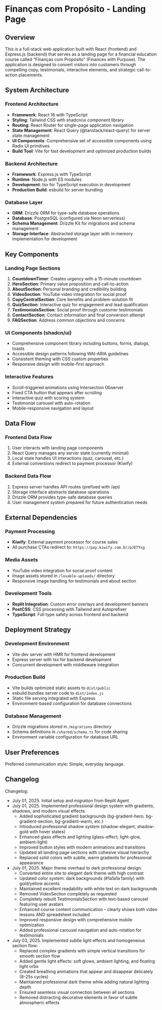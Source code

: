 # Finanças com Propósito - Landing Page

## Overview

This is a full-stack web application built with React (frontend) and Express.js (backend) that serves as a landing page for a financial education course called "Finanças com Propósito" (Finances with Purpose). The application is designed to convert visitors into customers through compelling copy, testimonials, interactive elements, and strategic call-to-action placements.

## System Architecture

### Frontend Architecture
- **Framework**: React 18 with TypeScript
- **Styling**: Tailwind CSS with shadcn/ui component library
- **Routing**: React Router for single-page application navigation
- **State Management**: React Query (@tanstack/react-query) for server state management
- **UI Components**: Comprehensive set of accessible components using Radix UI primitives
- **Build Tool**: Vite for fast development and optimized production builds

### Backend Architecture
- **Framework**: Express.js with TypeScript
- **Runtime**: Node.js with ES modules
- **Development**: tsx for TypeScript execution in development
- **Production Build**: esbuild for server bundling

### Database Layer
- **ORM**: Drizzle ORM for type-safe database operations
- **Database**: PostgreSQL (configured via Neon serverless)
- **Schema Management**: Drizzle Kit for migrations and schema management
- **Storage Interface**: Abstracted storage layer with in-memory implementation for development

## Key Components

### Landing Page Sections
1. **CountdownTimer**: Creates urgency with a 15-minute countdown
2. **HeroSection**: Primary value proposition and call-to-action
3. **AboutSection**: Personal branding and credibility building
4. **VideoSection**: YouTube video integration for social proof
5. **CopyCentralSection**: Core benefits and problem-solution fit
6. **QuizSection**: Interactive quiz for engagement and lead qualification
7. **TestimonialsSection**: Social proof through customer testimonials
8. **ContactSection**: Contact information and final conversion attempt
9. **FAQSection**: Address common objections and concerns

### UI Components (shadcn/ui)
- Comprehensive component library including buttons, forms, dialogs, toasts
- Accessible design patterns following WAI-ARIA guidelines
- Consistent theming with CSS custom properties
- Responsive design with mobile-first approach

### Interactive Features
- Scroll-triggered animations using Intersection Observer
- Fixed CTA button that appears after scrolling
- Interactive quiz with scoring system
- Testimonial carousel with auto-rotation
- Mobile-responsive navigation and layout

## Data Flow

### Frontend Data Flow
1. User interacts with landing page components
2. React Query manages any server state (currently minimal)
3. Local state handles UI interactions (quiz, carousel, etc.)
4. External conversions redirect to payment processor (Kiwify)

### Backend Data Flow
1. Express server handles API routes (prefixed with /api)
2. Storage interface abstracts database operations
3. Drizzle ORM provides type-safe database queries
4. User management system prepared for future authentication needs

## External Dependencies

### Payment Processing
- **Kiwify**: External payment processor for course sales
- All purchase CTAs redirect to: `https://pay.kiwify.com.br/pJETYxg`

### Media Assets
- YouTube video integration for social proof content
- Image assets stored in `/lovable-uploads/` directory
- Responsive image handling for testimonials and about section

### Development Tools
- **Replit Integration**: Custom error overlays and development banners
- **PostCSS**: CSS processing with Tailwind and Autoprefixer
- **TypeScript**: Full type safety across frontend and backend

## Deployment Strategy

### Development Environment
- Vite dev server with HMR for frontend development
- Express server with tsx for backend development
- Concurrent development with middleware integration

### Production Build
- Vite builds optimized static assets to `dist/public`
- esbuild bundles server code to `dist/index.js`
- Static file serving integrated with Express
- Environment-based configuration for database connections

### Database Management
- Drizzle migrations stored in `/migrations` directory
- Schema definitions in `/shared/schema.ts` for code sharing
- Environment variable configuration for database URL

## User Preferences

Preferred communication style: Simple, everyday language.

## Changelog

Changelog:
- July 01, 2025. Initial setup and migration from Replit Agent
- July 01, 2025. Implemented professional design system with gradients, shadows, and modern visual effects:
  * Added sophisticated gradient backgrounds (bg-gradient-hero, bg-gradient-section, bg-gradient-warm, etc.)
  * Introduced professional shadow system (shadow-elegant, shadow-gold with hover states)
  * Enhanced glass effects and lighting (glass-effect, light-glow, ambient-light)
  * Improved button styles with modern animations and transitions
  * Updated all landing page sections with cohesive visual hierarchy
  * Replaced solid colors with subtle, warm gradients for professional appearance
- July 01, 2025. Major theme overhaul to dark professional design:
  * Converted entire site to elegant dark theme with high contrast
  * Updated color system: dark backgrounds (#1a1a1a family) with gold/yellow accents
  * Maintained excellent readability with white text on dark backgrounds
  * Removed VideoSection completely as requested
  * Completely rebuilt TestimonialsSection with text-based carousel featuring user avatars
  * Enhanced course content communication - clearly shows both video lessons AND spreadsheet included
  * Improved responsive design with comprehensive mobile optimization
  * Added professional carousel navigation and auto-rotation for testimonials
- July 03, 2025. Implemented subtle light effects and homogeneous section flow:
  * Replaced complex gradients with simple vertical transitions for smooth section flow
  * Added gentle light effects: soft glows, ambient lighting, and floating light orbs
  * Created breathing animations that appear and disappear delicately (8-25s cycles)
  * Maintained professional dark theme while adding natural lighting depth
  * Ensured seamless visual connection between all sections
  * Removed distracting decorative elements in favor of subtle atmospheric effects